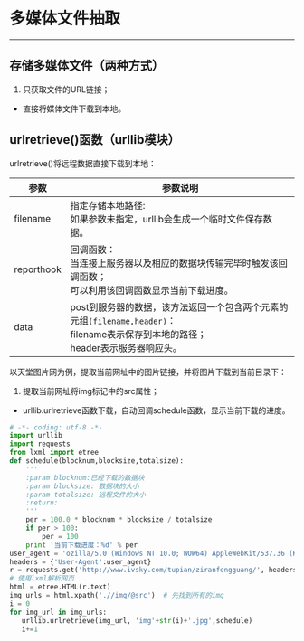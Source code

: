 # 多媒体文件抽取
---
## 存储多媒体文件（两种方式）
1. 只获取文件的URL链接；
- 直接将媒体文件下载到本地。

## urlretrieve()函数（urllib模块）
urlretrieve()将远程数据直接下载到本地：

|参数|参数说明|
|-|-|
|filename|指定存储本地路径:<br>如果参数未指定，urllib会生成一个临时文件保存数据。|
|reporthook|回调函数：<br>当连接上服务器以及相应的数据块传输完毕时触发该回调函数；<br>可以利用该回调函数显示当前下载进度。|
|data|post到服务器的数据，该方法返回一个包含两个元素的元组`(filename,header)`：<br>filename表示保存到本地的路径；<br>header表示服务器响应头。|


以天堂图片网为例，提取当前网址中的图片链接，并将图片下载到当前目录下：

1. 提取当前网址将img标记中的src属性；
- urllib.urlretrieve函数下载，自动回调schedule函数，显示当前下载的进度。



```python
# -*- coding: utf-8 -*-
import urllib
import requests
from lxml import etree
def schedule(blocknum,blocksize,totalsize):
    '''
    :param blocknum:已经下载的数据块
    :param blocksize: 数据块的大小
    :param totalsize: 远程文件的大小
    :return:
    '''
    per = 100.0 * blocknum * blocksize / totalsize
    if per > 100:
        per = 100
    print '当前下载进度：%d' % per
user_agent = 'ozilla/5.0 (Windows NT 10.0; WOW64) AppleWebKit/537.36 (KHTML, like Gecko) Chrome/68.0.3440.84 Safari/537.36'
headers = {'User-Agent':user_agent}
r = requests.get('http://www.ivsky.com/tupian/ziranfengguang/', headers=headers)
# 使用lxml解析网页
html = etree.HTML(r.text)
img_urls = html.xpath('.//img/@src')  # 先找到所有的img
i = 0
for img_url in img_urls:
   urllib.urlretrieve(img_url, 'img'+str(i)+'.jpg',schedule)
   i+=1

```

